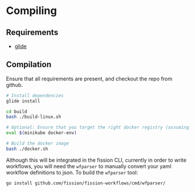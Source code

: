 # Compiling

## Requirements
- [glide](http://glide.sh/)

## Compilation
Ensure that all requirements are present, and checkout the repo from github.

```bash
# Install dependencies
glide install

cd build
bash ./build-linux.sh

# Optional: Ensure that you target the right docker registry (assuming minikube)
eval $(minikube docker-env)

# Build the docker image
bash ./docker.sh
```

Although this will be integrated in the fission CLI, currently in order to write workflows, you will need the `wfparser` to manually convert your yaml workflow definitions to json.
To build the `wfparser` tool:
```bash
go install github.com/fission/fission-workflows/cmd/wfparser/
``` 
